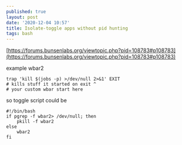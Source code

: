 ```yaml
---
published: true
layout: post
date: '2020-12-04 10:57'
title: Isolate-toggle apps without pid hunting
tags: bash 
---
```

[https://forums.bunsenlabs.org/viewtopic.php?pid=108783#p108783](https://forums.bunsenlabs.org/viewtopic.php?pid=108783#p108783)

example wbar2

    trap 'kill $(jobs -p) >/dev/null 2>&1' EXIT
    # kills stuff it started on exit ^
    # your custom wbar start here

so toggle script could be

    #!/bin/bash
    if pgrep -f wbar2> /dev/null; then
        pkill -f wbar2
    else
        wbar2
    fi
